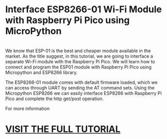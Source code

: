 # Interface ESP8266-01 Wi-Fi Module with Raspberry Pi Pico using MicroPython



<br>
We know that ESP-01 is the best and cheaper module available in the market. As the title suggest, in this tutorial, we are going to interface a separate Wi-Fi module with the Raspberry Pi Pico. We will learn how to connect and program the ESP01 module with Raspberry Pi Pico using Micropython and ESP8266 library. 

The ESP8266-01 module comes with default firmware loaded, which we can access through UART by sending the AT command sets. Using the Micropython ESP8266 we can easily interface ESP8266 with Raspberry Pi Pico and complete the http get/post operation.

For more information <h1>[VISIT THE FULL TUTORIAL](https://circuitdigest.com/microcontroller-projects/interfacing-esp8266-01-wifi-module-with-raspberry-pi-pico)</h1>

